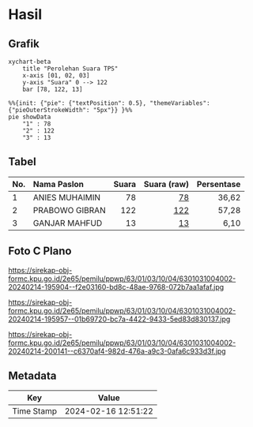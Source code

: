 # Hasil

## Grafik

```mermaid
xychart-beta
    title "Perolehan Suara TPS"
    x-axis [01, 02, 03]
    y-axis "Suara" 0 --> 122
    bar [78, 122, 13]
```

```mermaid
%%{init: {"pie": {"textPosition": 0.5}, "themeVariables": {"pieOuterStrokeWidth": "5px"}} }%%
pie showData
    "1" : 78
    "2" : 122
    "3" : 13
```

## Tabel

| No. | Nama Paslon    | Suara | Suara (raw) | Persentase |
|:--- |:-------------- | -----:| -----------:| ----------:|
| 1   | ANIES MUHAIMIN | 78    | [78][p-1]   | 36,62      |
| 2   | PRABOWO GIBRAN | 122   | [122][p-2]  | 57,28      |
| 3   | GANJAR MAHFUD  | 13    | [13][p-3]   | 6,10       |


[p-1]: https://github.com/gigit-pemilu/pemilu-2024/blob/main/pilpres/hitung-suara/sub/63-kalimantan-selatan/sub/01-tanah-laut/sub/03-pelaihari/sub/1004-angsau/sub/002-tps/sub/paslon-1.txt
[p-2]: https://github.com/gigit-pemilu/pemilu-2024/blob/main/pilpres/hitung-suara/sub/63-kalimantan-selatan/sub/01-tanah-laut/sub/03-pelaihari/sub/1004-angsau/sub/002-tps/sub/paslon-2.txt
[p-3]: https://github.com/gigit-pemilu/pemilu-2024/blob/main/pilpres/hitung-suara/sub/63-kalimantan-selatan/sub/01-tanah-laut/sub/03-pelaihari/sub/1004-angsau/sub/002-tps/sub/paslon-3.txt

## Foto C Plano

https://sirekap-obj-formc.kpu.go.id/2e65/pemilu/ppwp/63/01/03/10/04/6301031004002-20240214-195904--f2e03160-bd8c-48ae-9768-072b7aa1afaf.jpg

https://sirekap-obj-formc.kpu.go.id/2e65/pemilu/ppwp/63/01/03/10/04/6301031004002-20240214-195957--01b69720-bc7a-4422-9433-5ed83d830137.jpg

https://sirekap-obj-formc.kpu.go.id/2e65/pemilu/ppwp/63/01/03/10/04/6301031004002-20240214-200141--c6370af4-982d-476a-a9c3-0afa6c933d3f.jpg


## Metadata

| Key        | Value               |
| ---------- | ------------------- |
| Time Stamp | 2024-02-16 12:51:22 |



